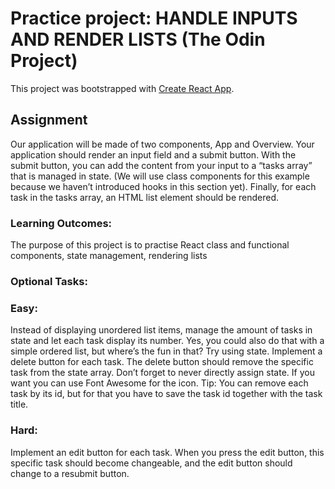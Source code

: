 # Practice project: HANDLE INPUTS AND RENDER LISTS (The Odin Project)

This project was bootstrapped with [Create React App](https://github.com/facebook/create-react-app).

## Assignment

Our application will be made of two components, App and Overview. Your application should render an input field and a submit button. With the submit button, you can add the content from your input to a “tasks array” that is managed in state. (We will use class components for this example because we haven’t introduced hooks in this section yet). Finally, for each task in the tasks array, an HTML list element should be rendered.

### Learning Outcomes:

The purpose of this project is to practise React class and functional components, state management, rendering lists

### Optional Tasks:

### Easy:

Instead of displaying unordered list items, manage the amount of tasks in state and let each task display its number. Yes, you could also do that with a simple ordered list, but where’s the fun in that? Try using state.
Implement a delete button for each task. The delete button should remove the specific task from the state array. Don’t forget to never directly assign state. If you want you can use Font Awesome for the icon. Tip: You can remove each task by its id, but for that you have to save the task id together with the task title.

### Hard:

Implement an edit button for each task. When you press the edit button, this specific task should become changeable, and the edit button should change to a resubmit button.
